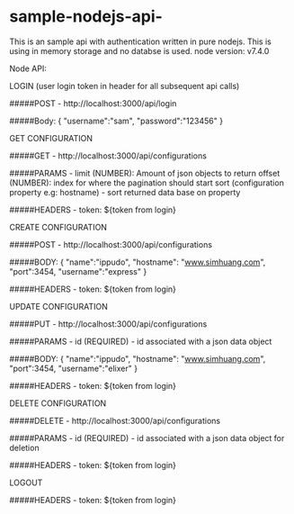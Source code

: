 # sample-nodejs-api-
This is an sample api with authentication written in pure nodejs.
This is using in memory storage and no databse is used.
node version: v7.4.0

Node API:

LOGIN (user login token in header for all subsequent api calls)

#####POST - http://localhost:3000/api/login

#####Body: {
            "username":"sam",
            "password":"123456"
         }

GET CONFIGURATION

#####GET - http://localhost:3000/api/configurations

#####PARAMS - limit (NUMBER): Amount of json objects to return 
            offset (NUMBER): index for where the pagination should start
            sort (configuration property e.g: hostname) - sort returned data base on property  

#####HEADERS - token: ${token from login}

CREATE CONFIGURATION

#####POST - http://localhost:3000/api/configurations

#####BODY: {
            "name":"ippudo",
            "hostname": "www.simhuang.com",
            "port":3454,
            "username":"express"
         }

#####HEADERS - token: ${token from login}

UPDATE CONFIGURATION

#####PUT - http://localhost:3000/api/configurations

#####PARAMS - id (REQUIRED) - id associated with a json data object 

#####BODY: {
            "name":"ippudo",
            "hostname": "www.simhuang.com",
            "port":3454,
            "username":"elixer"
         }

#####HEADERS - token: ${token from login}

DELETE CONFIGURATION 

#####DELETE - http://localhost:3000/api/configurations

#####PARAMS - id (REQUIRED) - id associated with a json data object for deletion

#####HEADERS - token: ${token from login}

LOGOUT

#####HEADERS - token: ${token from login}